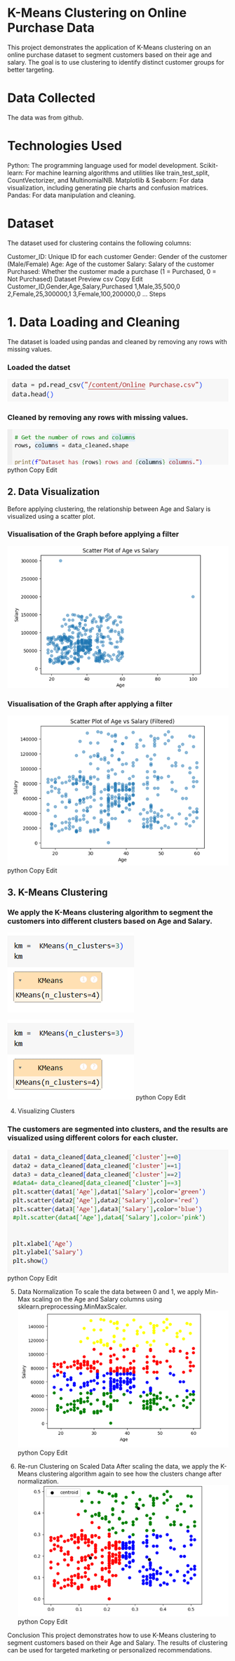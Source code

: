  # K-Means Clustering on Online Purchase Data
This project demonstrates the application of K-Means clustering on an online purchase dataset to segment customers based on their age and salary. The goal is to use clustering to identify distinct customer groups for better targeting.

#  Data Collected
The data was from github.
# Technologies Used
Python: The programming language used for model development.
Scikit-learn: For machine learning algorithms and utilities like train_test_split, CountVectorizer, and MultinomialNB.
Matplotlib & Seaborn: For data visualization, including generating pie charts and confusion matrices.
Pandas: For data manipulation and cleaning.

# Dataset
The dataset used for clustering contains the following columns:

Customer_ID: Unique ID for each customer
Gender: Gender of the customer (Male/Female)
Age: Age of the customer
Salary: Salary of the customer
Purchased: Whether the customer made a purchase (1 = Purchased, 0 = Not Purchased)
Dataset Preview
csv
Copy
Edit
Customer_ID,Gender,Age,Salary,Purchased
1,Male,35,500,0
2,Female,25,300000,1
3,Female,100,200000,0
...
Steps
# 1. Data Loading and Cleaning
The dataset is loaded using pandas and cleaned by removing any rows with missing values.
### Loaded the datset
![image alt](https://github.com/Omorusi/-k-Means-Clustering/blob/main/Screenshot%202025-03-03%20134850.png?raw=true)
### Cleaned by removing any rows with missing values.

![image alt](https://github.com/Omorusi/-k-Means-Clustering/blob/main/Screenshot%202025-03-03%20140722.png?raw=true)
python
Copy
Edit

## 2. Data Visualization
Before applying clustering, the relationship between Age and Salary is visualized using a scatter plot.
### Visualisation of the Graph before applying a filter
![image alt](https://github.com/Omorusi/-k-Means-Clustering/blob/main/Screenshot%202025-03-03%20141016.png?raw=true)

### Visualisation of the Graph after applying a filter
![image alt](https://github.com/Omorusi/-k-Means-Clustering/blob/main/Screenshot%202025-03-03%20135012.png?raw=true)
python
Copy
Edit

## 3. K-Means Clustering

### We apply the K-Means clustering algorithm to segment the customers into different clusters based on Age and Salary.
![image alt](https://github.com/Omorusi/-k-Means-Clustering/blob/main/Screenshot%202025-03-03%20135023.png?raw=true)

![image alt](https://github.com/Omorusi/-k-Means-Clustering/blob/main/Screenshot%202025-03-03%20135023.png?raw=true)
python
Copy
Edit

4. Visualizing Clusters
### The customers are segmented into clusters, and the results are visualized using different colors for each cluster.
![image alt](https://github.com/Omorusi/-k-Means-Clustering/blob/main/Screenshot%202025-03-03%20135042.png?raw=true)
python
Copy
Edit

5. Data Normalization
To scale the data between 0 and 1, we apply Min-Max scaling on the Age and Salary columns using sklearn.preprocessing.MinMaxScaler.
![image alt](https://github.com/Omorusi/-k-Means-Clustering/blob/main/Screenshot%202025-03-03%20135112.png?raw=true)
python
Copy
Edit


6. Re-run Clustering on Scaled Data
After scaling the data, we apply the K-Means clustering algorithm again to see how the clusters change after normalization.
![image alt](https://github.com/Omorusi/-k-Means-Clustering/blob/main/Screenshot%202025-03-03%20154936.png?raw=true)
python
Copy
Edit

Conclusion
This project demonstrates how to use K-Means clustering to segment customers based on their Age and Salary. The results of clustering can be used for targeted marketing or personalized recommendations.


